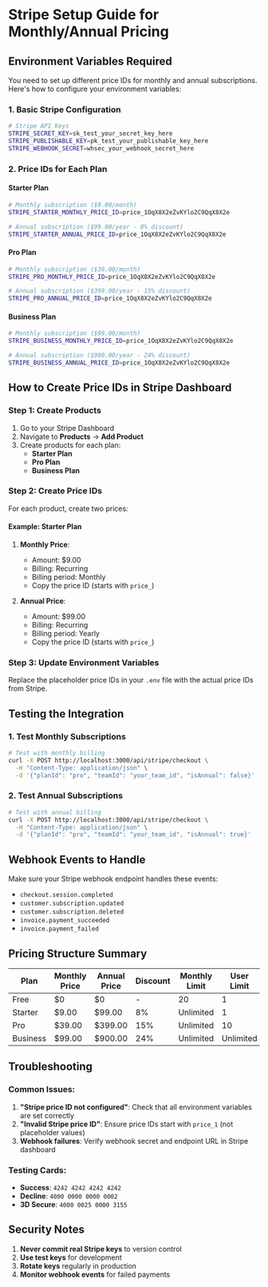 # Stripe Setup Guide for Monthly/Annual Pricing

## Environment Variables Required

You need to set up different price IDs for monthly and annual subscriptions. Here's how to configure your environment variables:

### 1. Basic Stripe Configuration
```bash
# Stripe API Keys
STRIPE_SECRET_KEY=sk_test_your_secret_key_here
STRIPE_PUBLISHABLE_KEY=pk_test_your_publishable_key_here
STRIPE_WEBHOOK_SECRET=whsec_your_webhook_secret_here
```

### 2. Price IDs for Each Plan

#### Starter Plan
```bash
# Monthly subscription ($9.00/month)
STRIPE_STARTER_MONTHLY_PRICE_ID=price_1OqX8X2eZvKYlo2C9QqX8X2e

# Annual subscription ($99.00/year - 8% discount)
STRIPE_STARTER_ANNUAL_PRICE_ID=price_1OqX8X2eZvKYlo2C9QqX8X2e
```

#### Pro Plan
```bash
# Monthly subscription ($39.00/month)
STRIPE_PRO_MONTHLY_PRICE_ID=price_1OqX8X2eZvKYlo2C9QqX8X2e

# Annual subscription ($399.00/year - 15% discount)
STRIPE_PRO_ANNUAL_PRICE_ID=price_1OqX8X2eZvKYlo2C9QqX8X2e
```

#### Business Plan
```bash
# Monthly subscription ($99.00/month)
STRIPE_BUSINESS_MONTHLY_PRICE_ID=price_1OqX8X2eZvKYlo2C9QqX8X2e

# Annual subscription ($900.00/year - 24% discount)
STRIPE_BUSINESS_ANNUAL_PRICE_ID=price_1OqX8X2eZvKYlo2C9QqX8X2e
```

## How to Create Price IDs in Stripe Dashboard

### Step 1: Create Products
1. Go to your Stripe Dashboard
2. Navigate to **Products** → **Add Product**
3. Create products for each plan:
   - **Starter Plan**
   - **Pro Plan** 
   - **Business Plan**

### Step 2: Create Price IDs
For each product, create two prices:

#### Example: Starter Plan
1. **Monthly Price**:
   - Amount: $9.00
   - Billing: Recurring
   - Billing period: Monthly
   - Copy the price ID (starts with `price_`)

2. **Annual Price**:
   - Amount: $99.00
   - Billing: Recurring
   - Billing period: Yearly
   - Copy the price ID (starts with `price_`)

### Step 3: Update Environment Variables
Replace the placeholder price IDs in your `.env` file with the actual price IDs from Stripe.

## Testing the Integration

### 1. Test Monthly Subscriptions
```bash
# Test with monthly billing
curl -X POST http://localhost:3000/api/stripe/checkout \
  -H "Content-Type: application/json" \
  -d '{"planId": "pro", "teamId": "your_team_id", "isAnnual": false}'
```

### 2. Test Annual Subscriptions
```bash
# Test with annual billing
curl -X POST http://localhost:3000/api/stripe/checkout \
  -H "Content-Type: application/json" \
  -d '{"planId": "pro", "teamId": "your_team_id", "isAnnual": true}'
```

## Webhook Events to Handle

Make sure your Stripe webhook endpoint handles these events:
- `checkout.session.completed`
- `customer.subscription.updated`
- `customer.subscription.deleted`
- `invoice.payment_succeeded`
- `invoice.payment_failed`

## Pricing Structure Summary

| Plan | Monthly Price | Annual Price | Discount | Monthly Limit | User Limit |
|------|---------------|--------------|----------|---------------|------------|
| Free | $0 | $0 | - | 20 | 1 |
| Starter | $9.00 | $99.00 | 8% | Unlimited | 1 |
| Pro | $39.00 | $399.00 | 15% | Unlimited | 10 |
| Business | $99.00 | $900.00 | 24% | Unlimited | Unlimited |

## Troubleshooting

### Common Issues:
1. **"Stripe price ID not configured"**: Check that all environment variables are set correctly
2. **"Invalid Stripe price ID"**: Ensure price IDs start with `price_1` (not placeholder values)
3. **Webhook failures**: Verify webhook secret and endpoint URL in Stripe dashboard

### Testing Cards:
- **Success**: `4242 4242 4242 4242`
- **Decline**: `4000 0000 0000 0002`
- **3D Secure**: `4000 0025 0000 3155`

## Security Notes

1. **Never commit real Stripe keys** to version control
2. **Use test keys** for development
3. **Rotate keys** regularly in production
4. **Monitor webhook events** for failed payments